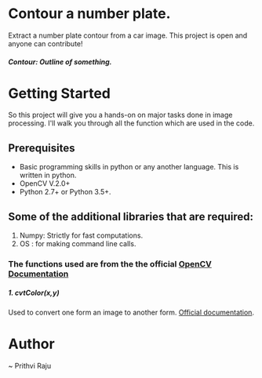 # Contour a number plate.
Extract a number plate contour from a car image. This project is open and anyone can contribute!

##### Contour:  Outline of something. 

# Getting Started

So this project will give you a hands-on on major tasks done in image processing. I'll walk you through all the function which are used in the code. 

## Prerequisites
- Basic programming skills in python or any another language. This is written in python.
- OpenCV V.2.0+
- Python 2.7+ or Python 3.5+.

## Some of the additional libraries that are required: 
1. Numpy: Strictly for fast computations.
2. OS : for making command line calls.

### The functions used are from the the official [OpenCV Documentation](http://docs.opencv.org/2.4/modules/imgproc/doc/imgproc.html)

##### 1. cvtColor(x,y)
Used to convert one form an image to another form. [Official documentation](http://docs.opencv.org/2.4/modules/imgproc/doc/miscellaneous_transformations.html#cv.CvtColor).



# Author
~ Prithvi Raju

